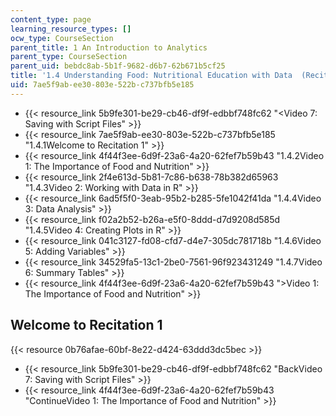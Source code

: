 ```yaml
---
content_type: page
learning_resource_types: []
ocw_type: CourseSection
parent_title: 1 An Introduction to Analytics
parent_type: CourseSection
parent_uid: bebdc8ab-5b1f-9682-d6b7-62b671b5cf25
title: '1.4 Understanding Food: Nutritional Education with Data  (Recitation)'
uid: 7ae5f9ab-ee30-803e-522b-c737bfb5e185
---
```


*   {{< resource_link 5b9fe301-be29-cb46-df9f-edbbf748fc62 "\<Video 7: Saving with Script Files" >}}
*   {{< resource_link 7ae5f9ab-ee30-803e-522b-c737bfb5e185 "1.4.1Welcome to Recitation 1" >}}
*   {{< resource_link 4f44f3ee-6d9f-23a6-4a20-62fef7b59b43 "1.4.2Video 1: The Importance of Food and Nutrition" >}}
*   {{< resource_link 2f4e613d-5b81-7c86-b638-78b382d65963 "1.4.3Video 2: Working with Data in R" >}}
*   {{< resource_link 6ad5f5f0-3eab-95b2-b285-5fe1042f41da "1.4.4Video 3: Data Analysis" >}}
*   {{< resource_link f02a2b52-b26a-e5f0-8ddd-d7d9208d585d "1.4.5Video 4: Creating Plots in R" >}}
*   {{< resource_link 041c3127-fd08-cfd7-d4e7-305dc781718b "1.4.6Video 5: Adding Variables" >}}
*   {{< resource_link 34529fa5-13c1-2be0-7561-96f923431249 "1.4.7Video 6: Summary Tables" >}}
*   {{< resource_link 4f44f3ee-6d9f-23a6-4a20-62fef7b59b43 "\>Video 1: The Importance of Food and Nutrition" >}}

Welcome to Recitation 1
-----------------------

{{< resource 0b76afae-60bf-8e22-d424-63ddd3dc5bec >}}

*   {{< resource_link 5b9fe301-be29-cb46-df9f-edbbf748fc62 "BackVideo 7: Saving with Script Files" >}}
*   {{< resource_link 4f44f3ee-6d9f-23a6-4a20-62fef7b59b43 "ContinueVideo 1: The Importance of Food and Nutrition" >}}